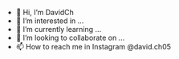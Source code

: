 - 👋 Hi, I’m DavidCh
- 👀 I’m interested in ...
- 🌱 I’m currently learning ...
- 💞️ I’m looking to collaborate on ...
- 📫 How to reach me in Instagram @david.ch05

<!---
DavidChn05/DavidChn05 is a ✨ special ✨ repository because its `README.md` (this file) appears on your GitHub profile.
You can click the Preview link to take a look at your changes.
--->
